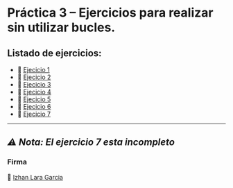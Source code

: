 # Práctica 3 – Ejercicios para realizar sin utilizar bucles.

## Listado de ejercicios:

- 🔗 [Ejecicio 1](actividad_1/main.py)
- 🔗 [Ejecicio 2](actividad_2/main.py)
- 🔗 [Ejecicio 3](actividad_3/main.py)
- 🔗 [Ejecicio 4](actividad_4/main.py)
- 🔗 [Ejecicio 5](actividad_5/main.py)
- 🔗 [Ejecicio 6](actividad_6/main.py)
- 🔗 [Ejecicio 7](actividad_7/main.py)


---
_**⚠️ Nota: El ejercicio 7 esta incompleto**_
---
### Firma

👋 [Izhan Lara Garcia](https://github.com/izhanlaragarcia)
